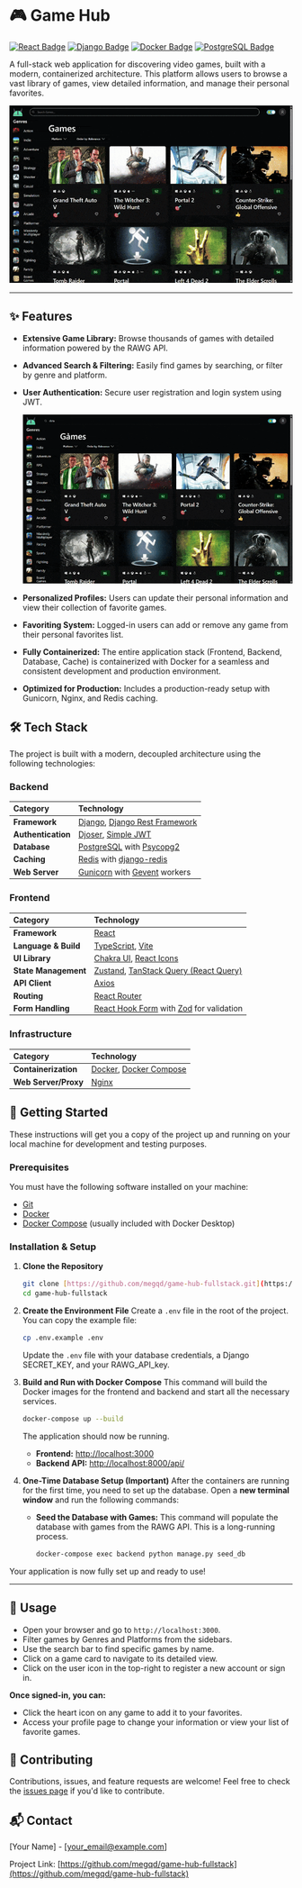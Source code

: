# 🎮 Game Hub

[![React Badge](https://img.shields.io/badge/React-61DAFB?style=for-the-badge&logo=react&logoColor=black)](https://reactjs.org/)
[![Django Badge](https://img.shields.io/badge/Django-092E20?style=for-the-badge&logo=django&logoColor=white)](https://www.djangoproject.com/)
[![Docker Badge](https://img.shields.io/badge/Docker-2496ED?style=for-the-badge&logo=docker&logoColor=white)](https://www.docker.com/)
[![PostgreSQL Badge](https://img.shields.io/badge/PostgreSQL-4169E1?style=for-the-badge&logo=postgresql&logoColor=white)](https://www.postgresql.org/)

A full-stack web application for discovering video games, built with a modern, containerized architecture. This platform allows users to browse a vast library of games, view detailed information, and manage their personal favorites.

![Game Hub Demo](assets/Games-demo.gif)

---

## ✨ Features

- **Extensive Game Library:** Browse thousands of games with detailed information powered by the RAWG API.
- **Advanced Search & Filtering:** Easily find games by searching, or filter by genre and platform.
- **User Authentication:** Secure user registration and login system using JWT.

  ![User Registration Demo](assets/Auth-demo.gif)

- **Personalized Profiles:** Users can update their personal information and view their collection of favorite games.
- **Favoriting System:** Logged-in users can add or remove any game from their personal favorites list.
- **Fully Containerized:** The entire application stack (Frontend, Backend, Database, Cache) is containerized with Docker for a seamless and consistent development and production environment.
- **Optimized for Production:** Includes a production-ready setup with Gunicorn, Nginx, and Redis caching.

## 🛠️ Tech Stack

The project is built with a modern, decoupled architecture using the following technologies:

### Backend

| Category           | Technology                                                                                                      |
| :----------------- | :-------------------------------------------------------------------------------------------------------------- |
| **Framework**      | [Django](https://www.djangoproject.com/), [Django Rest Framework](https://www.django-rest-framework.org/)       |
| **Authentication** | [Djoser](https://djoser.readthedocs.io/), [Simple JWT](https://django-rest-framework-simplejwt.readthedocs.io/) |
| **Database**       | [PostgreSQL](https://www.postgresql.org/) with [Psycopg2](https://www.psycopg.org/)                             |
| **Caching**        | [Redis](https://redis.io/) with [django-redis](https://github.com/jazzband/django-redis)                        |
| **Web Server**     | [Gunicorn](https://gunicorn.org/) with [Gevent](http://www.gevent.org/) workers                                 |

### Frontend

| Category             | Technology                                                                                                  |
| :------------------- | :---------------------------------------------------------------------------------------------------------- |
| **Framework**        | [React](https://reactjs.org/)                                                                               |
| **Language & Build** | [TypeScript](https://www.typescriptlang.org/), [Vite](https://vitejs.dev/)                                  |
| **UI Library**       | [Chakra UI](https://chakra-ui.com/), [React Icons](https://react-icons.github.io/react-icons/)              |
| **State Management** | [Zustand](https://zustand-demo.pmnd.rs/), [TanStack Query (React Query)](https://tanstack.com/query/latest) |
| **API Client**       | [Axios](https://axios-http.com/)                                                                            |
| **Routing**          | [React Router](https://reactrouter.com/)                                                                    |
| **Form Handling**    | [React Hook Form](https://react-hook-form.com/) with [Zod](https://zod.dev/) for validation                 |

### Infrastructure

| Category             | Technology                                                                            |
| :------------------- | :------------------------------------------------------------------------------------ |
| **Containerization** | [Docker](https://www.docker.com/), [Docker Compose](https://docs.docker.com/compose/) |
| **Web Server/Proxy** | [Nginx](https://www.nginx.com/)                                                       |

## 🚀 Getting Started

These instructions will get you a copy of the project up and running on your local machine for development and testing purposes.

### Prerequisites

You must have the following software installed on your machine:

- [Git](https://git-scm.com/)
- [Docker](https://www.docker.com/products/docker-desktop/)
- [Docker Compose](https://docs.docker.com/compose/install/) (usually included with Docker Desktop)

### Installation & Setup

1.  **Clone the Repository**

    ```bash
    git clone [https://github.com/megqd/game-hub-fullstack.git](https://github.com/megqd/game-hub-fullstack.git)
    cd game-hub-fullstack
    ```

2.  **Create the Environment File**
    Create a `.env` file in the root of the project. You can copy the example file:

    ```bash
    cp .env.example .env
    ```

    Update the `.env` file with your database credentials, a Django SECRET_KEY, and your RAWG_API_key.

3.  **Build and Run with Docker Compose**
    This command will build the Docker images for the frontend and backend and start all the necessary services.

    ```bash
    docker-compose up --build
    ```

    The application should now be running.

    - **Frontend:** [http://localhost:3000](http://localhost:3000)
    - **Backend API:** [http://localhost:8000/api/](http://localhost:8000/api/)

4.  **One-Time Database Setup (Important)**
    After the containers are running for the first time, you need to set up the database. Open a **new terminal window** and run the following commands:

    - **Seed the Database with Games:** This command will populate the database with games from the RAWG API. This is a long-running process.
      ```bash
      docker-compose exec backend python manage.py seed_db
      ```

Your application is now fully set up and ready to use!

---

## 🎈 Usage

- Open your browser and go to `http://localhost:3000`.
- Filter games by Genres and Platforms from the sidebars.
- Use the search bar to find specific games by name.
- Click on a game card to navigate to its detailed view.
- Click on the user icon in the top-right to register a new account or sign in.

**Once signed-in, you can:**

- Click the heart icon on any game to add it to your favorites.
- Access your profile page to change your information or view your list of favorite games.

## 🤝 Contributing

Contributions, issues, and feature requests are welcome! Feel free to check the [issues page](https://github.com/megqd/game-hub-fullstack/issues) if you'd like to contribute.

## 📬 Contact

[Your Name] - [your_email@example.com]

Project Link: [https://github.com/megqd/game-hub-fullstack](https://github.com/megqd/game-hub-fullstack)
